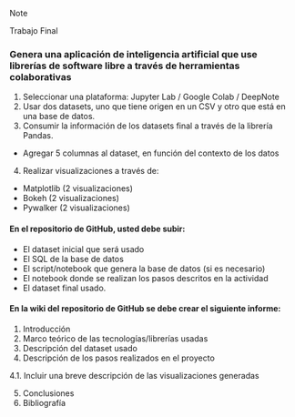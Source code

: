 > [!Note]
> Trabajo Final
### Genera una aplicación de inteligencia artificial que use librerías de software libre a través de herramientas colaborativas
1. Seleccionar una plataforma: Jupyter Lab / Google Colab / DeepNote
2. Usar dos datasets, uno que tiene origen en un CSV y otro que está en una base de datos.
3. Consumir la información de los datasets final a través de la librería Pandas.
- Agregar 5 columnas al dataset, en función del contexto de los datos
4. Realizar visualizaciones a través de:
- Matplotlib (2 visualizaciones)
- Bokeh (2 visualizaciones)
- Pywalker (2 visualizaciones)

#### En el repositorio de GitHub, usted debe subir:

- El dataset inicial que será usado
- El SQL de la base de datos
- El script/notebook que genera la base de datos (si es necesario)
- El notebook donde se realizan los pasos descritos en la actividad
- El dataset final usado.

#### En la wiki del repositorio de GitHub se debe crear el siguiente informe:

1. Introducción
2. Marco teórico de las tecnologías/librerías usadas
3. Descripción del dataset usado
4. Descripción de los pasos realizados en el proyecto
   
  4.1. Incluir una breve descripción de las visualizaciones generadas

5. Conclusiones
6. Bibliografía

 

